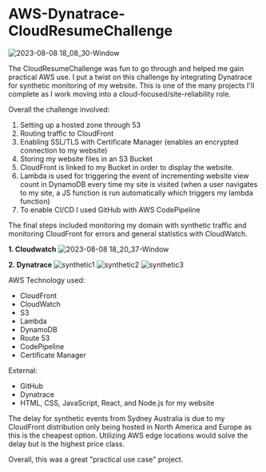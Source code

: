 # AWS-Dynatrace-CloudResumeChallenge

![2023-08-08 18_08_30-Window](https://github.com/SchmaltzVisuals/AWS-Dynatrace-CloudResumeChallenge/assets/38481385/d83da08f-7568-41c5-ba2a-8540a6c9cdee)

The CloudResumeChallenge was fun to go through and helped me gain practical AWS use. I put a twist on this challenge by integrating Dynatrace for synthetic monitoring of my website. This is one of the many projects I'll complete as I work moving into a cloud-focused/site-reliability role.

Overall the challenge involved:
1. Setting up a hosted zone through 53
2. Routing traffic to CloudFront
3. Enabling SSL/TLS with Certificate Manager (enables an encrypted connection to my website)
4. Storing my website files in an S3 Bucket
5. CloudFront is linked to my Bucket in order to display the website.
6. Lambda is used for triggering the event of incrementing website view count in DynamoDB every time my site is visited (when a user navigates to my site, a JS function is run automatically which triggers my lambda function)
7. To enable CI/CD I used GitHub with AWS CodePipeline

The final steps included monitoring my domain with synthetic traffic and monitoring CloudFront for errors and general statistics with CloudWatch.

**1. Cloudwatch**
![2023-08-08 18_20_37-Window](https://github.com/SchmaltzVisuals/AWS-Dynatrace-CloudResumeChallenge/assets/38481385/876e8158-10df-4757-a713-8c8c0b75aabd)

**2. Dynatrace**
![synthetic1](https://github.com/SchmaltzVisuals/AWS-Dynatrace-CloudResumeChallenge/assets/38481385/c900975b-7b4e-45b8-b15b-e2bf52ab238c)
![synthetic2](https://github.com/SchmaltzVisuals/AWS-Dynatrace-CloudResumeChallenge/assets/38481385/91abaa90-4f69-4b10-8b61-368bf063ba7b)
![synthetic3](https://github.com/SchmaltzVisuals/AWS-Dynatrace-CloudResumeChallenge/assets/38481385/0b1e1032-95b5-4d4b-ba7d-a0c32cc5a765)


AWS Technology used:
- CloudFront
- CloudWatch
- S3
- Lambda
- DynamoDB
- Route 53
- CodePipeline
- Certificate Manager

External:
- GitHub
- Dynatrace
- HTML, CSS, JavaScript, React, and Node.js for my website

The delay for synthetic events from Sydney Australia is due to my CloudFront distribution only being hosted in North America and Europe as this is the cheapest option. Utilizing AWS edge locations would solve the delay but is the highest price class.

Overall, this was a great "practical use case" project.
